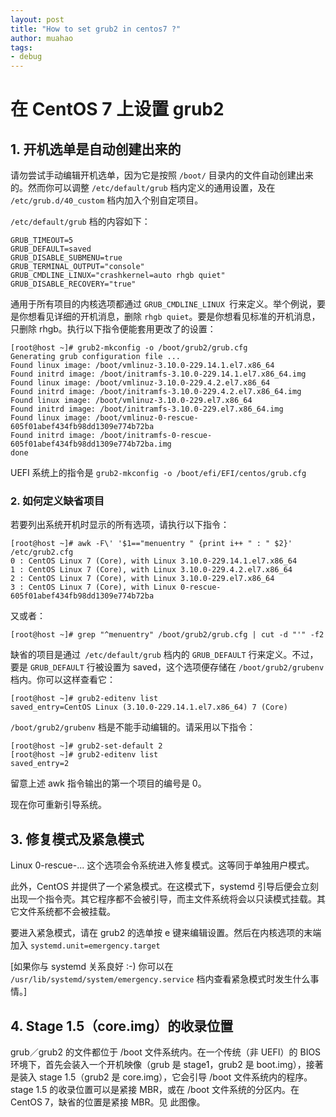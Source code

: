 ```yaml
---
layout: post
title: "How to set grub2 in centos7 ?"
author: muahao
tags:
- debug
---
```


# 在 CentOS 7 上设置 grub2
## 1. 开机选单是自动创建出来的

请勿尝试手动编辑开机选单，因为它是按照 `/boot/` 目录内的文件自动创建出来的。然而你可以调整 `/etc/default/grub` 档内定义的通用设置，及在 `/etc/grub.d/40_custom` 档内加入个别自定项目。

`/etc/default/grub` 档的内容如下：

```
GRUB_TIMEOUT=5
GRUB_DEFAULT=saved
GRUB_DISABLE_SUBMENU=true
GRUB_TERMINAL_OUTPUT="console"
GRUB_CMDLINE_LINUX="crashkernel=auto rhgb quiet"
GRUB_DISABLE_RECOVERY="true"
```

通用于所有项目的内核选项都通过 `GRUB_CMDLINE_LINUX `行来定义。举个例说，要是你想看见详细的开机消息，删除 `rhgb quiet`。要是你想看见标准的开机消息，只删除 rhgb。执行以下指令便能套用更改了的设置：


```
[root@host ~]# grub2-mkconfig -o /boot/grub2/grub.cfg
Generating grub configuration file ...
Found linux image: /boot/vmlinuz-3.10.0-229.14.1.el7.x86_64
Found initrd image: /boot/initramfs-3.10.0-229.14.1.el7.x86_64.img
Found linux image: /boot/vmlinuz-3.10.0-229.4.2.el7.x86_64
Found initrd image: /boot/initramfs-3.10.0-229.4.2.el7.x86_64.img
Found linux image: /boot/vmlinuz-3.10.0-229.el7.x86_64
Found initrd image: /boot/initramfs-3.10.0-229.el7.x86_64.img
Found linux image: /boot/vmlinuz-0-rescue-605f01abef434fb98dd1309e774b72ba
Found initrd image: /boot/initramfs-0-rescue-605f01abef434fb98dd1309e774b72ba.img
done
```

UEFI 系统上的指令是 `grub2-mkconfig -o /boot/efi/EFI/centos/grub.cfg`

### 2. 如何定义缺省项目

若要列出系统开机时显示的所有选项，请执行以下指令：


```
[root@host ~]# awk -F\' '$1=="menuentry " {print i++ " : " $2}' /etc/grub2.cfg
0 : CentOS Linux 7 (Core), with Linux 3.10.0-229.14.1.el7.x86_64
1 : CentOS Linux 7 (Core), with Linux 3.10.0-229.4.2.el7.x86_64
2 : CentOS Linux 7 (Core), with Linux 3.10.0-229.el7.x86_64
3 : CentOS Linux 7 (Core), with Linux 0-rescue-605f01abef434fb98dd1309e774b72ba
```

又或者：

```
[root@host ~]# grep "^menuentry" /boot/grub2/grub.cfg | cut -d "'" -f2
```

缺省的项目是通过` /etc/default/grub` 档内的 `GRUB_DEFAULT` 行来定义。不过，要是 `GRUB_DEFAULT` 行被设置为 saved，这个选项便存储在 `/boot/grub2/grubenv `档内。你可以这样查看它：

```
[root@host ~]# grub2-editenv list
saved_entry=CentOS Linux (3.10.0-229.14.1.el7.x86_64) 7 (Core)
```

`/boot/grub2/grubenv` 档是不能手动编辑的。请采用以下指令：

```
[root@host ~]# grub2-set-default 2
[root@host ~]# grub2-editenv list
saved_entry=2
```


留意上述 awk 指令输出的第一个项目的编号是 0。

现在你可重新引导系统。

## 3. 修复模式及紧急模式

Linux 0-rescue-... 这个选项会令系统进入修复模式。这等同于单独用户模式。

此外，CentOS 并提供了一个紧急模式。在这模式下，systemd 引导后便会立刻出现一个指令壳。其它程序都不会被引导，而主文件系统将会以只读模式挂载。其它文件系统都不会被挂载。

要进入紧急模式，请在 grub2 的选单按 e 键来编辑设置。然后在内核选项的末端加入 `systemd.unit=emergency.target`

[如果你与 systemd 关系良好 :-) 你可以在` /usr/lib/systemd/system/emergency.service` 档内查看紧急模式时发生什么事情。]

## 4. Stage 1.5（core.img）的收录位置

grub／grub2 的文件都位于 /boot 文件系统内。在一个传统（非 UEFI）的 BIOS 环境下，首先会装入一个开机映像（grub 是 stage1，grub2 是 boot.img），接著是装入 stage 1.5（grub2 是 core.img），它会引导 /boot 文件系统内的程序。stage 1.5 的收录位置可以是紧接 MBR，或在 /boot 文件系统的分区内。在 CentOS 7，缺省的位置是紧接 MBR。见 此图像。
